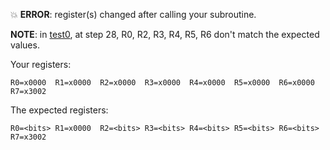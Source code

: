 :boom: **ERROR**: register(s) changed after calling your subroutine.

**NOTE**: in [test0](test0), at step 28, R0, R2, R3, R4, R5, R6 don't match the expected values.

Your registers:
```
R0=x0000  R1=x0000  R2=x0000  R3=x0000  R4=x0000  R5=x0000  R6=x0000  R7=x3002  
```

The expected registers:
```
R0=<bits> R1=x0000  R2=<bits> R3=<bits> R4=<bits> R5=<bits> R6=<bits> R7=x3002  
```



<br><br>

